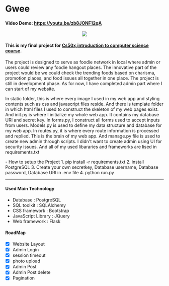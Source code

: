 # Gwee
#### Video Demo: https://youtu.be/zb8JONF12qA
<html>
 <div align = "center"> 
  <img src = "/review_post/static/img/Gwee_gwee.png">
  </div>

#### This is my final project for [Cs50x,introduction to computer science course](https://learning.edx.org/course/course-v1:HarvardX+CS50+X/home). 

<p>The project is designed to serve as foodie network in local where admin or users could review any foodie hangout places. The innovative part of the project would be we could check the trending foods based on charisma, promotion places, and food issues all together in one place. The project is still in development phase. As for now, I have completed admin part where I can start of my website.
 </p>
 <p>
  In static folder, this is where every image I used in my web app and styling contents such as css and javascript files reside. 
  And there is template folder in which html files I used to construct the skeleton of my web pages exist.
  And init.py is where I initialize my whole web app. It contains my database URI and secret key.
  In forms.py, I construct all forms used to accept inputs from users.
  Models.py is used to define my data structure and database for my web app.
  In routes.py, it is where every route information is processed and replied. This is the brain of my web app.
  And manage.py file is used to create new admin through scripts. I didn't want to create admin using UI for security issues.
  And all of my used libararies and frameworks are lised in requirements.txt 
 </p>
- How to setup the Project
 1. pip install -r requirements.txt
 2. install PostgreSQL
 3. Create your own secretkey, Database username, Database password, Database URl in .env file
 4. python run.py

<hr>

  #### Used Main Technology
- Database      : PostgreSQL
- SQL toolkit   : SQLAlchemy
- CSS framework : Bootstrap
- JavaScript Library : JQuery
- Web framework : Flask



#### RoadMap
- [x] Website Layout
- [x] Admin Login
- [x] session timeout 
- [x] photo upload
- [x] Admin Post
- [x] Admin  Post delete
- [x] Pagination
</html>

